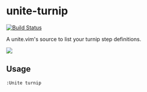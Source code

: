 # unite-turnip

[![Build Status](https://travis-ci.org/mtsmfm/unite-turnip.svg?branch=master)](https://travis-ci.org/mtsmfm/unite-turnip)

A unite.vim's source to list your turnip step definitions.

![](https://s3-ap-northeast-1.amazonaws.com/mtsmfm/unite-turnip.gif)

## Usage

```
:Unite turnip
```
